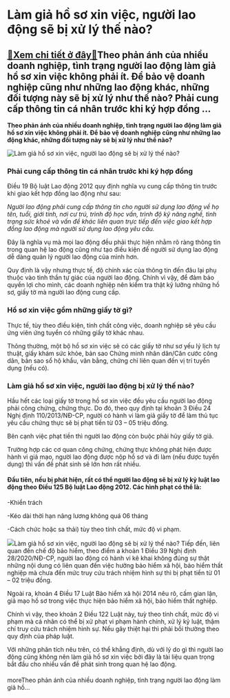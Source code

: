Làm giả hồ sơ xin việc, người lao động sẽ bị xử lý thế nào?
===========================================================

[:gift:Xem chi tiết ở đây:gift:](https://hddtvn.com/lam-gia-ho-so-xin-viec-nguoi-lao-dong-se-bi-xu-ly-the-nao/)Theo phản ánh của nhiều doanh nghiệp, tình trạng người lao động làm giả hồ sơ xin việc không phải ít. Để bảo vệ doanh nghiệp cũng như những lao động khác, những đối tượng này sẽ bị xử lý như thế nào? Phải cung cấp thông tin cá nhân trước khi ký hợp đồng …
---------------------------------------------------------------------------------------------------------------------------------------------------------------------------------------------------------------------------------------------------------------

**Theo phản ánh của nhiều doanh nghiệp, tình trạng người lao động làm giả hồ sơ xin việc không phải ít. Để bảo vệ doanh nghiệp cũng như những lao động khác, những đối tượng này sẽ bị xử lý như thế nào?**


![Làm giả hồ sơ xin việc, người lao động sẽ bị xử lý thế nào?](https://hddtvn.com/wp-content/uploads/2021/01/4684.jpg)


### **Phải cung cấp thông tin cá nhân trước khi ký hợp đồng**


Điều 19 Bộ luật Lao động 2012 quy định nghĩa vụ cung cấp thông tin trước khi giao kết hợp đồng lao động như sau:


*Người lao động phải cung cấp thông tin cho người sử dụng lao động về họ tên, tuổi, giới tính, nơi cư trú, trình độ học vấn, trình độ kỹ năng nghề, tình trạng sức khoẻ và vấn đề khác liên quan trực tiếp đến việc giao kết hợp đồng lao động mà người sử dụng lao động yêu cầu.*


Đây là nghĩa vụ mà mọi lao động đều phải thực hiện nhằm rõ ràng thông tin trong quan hệ lao động cũng như tạo điều kiện để người sử dụng lao động dễ dàng quản lý người lao động của mình hơn.


Quy định là vậy nhưng thực tế, độ chính xác của thông tin đến đâu lại phụ thuộc vào tinh thần tự giác của người lao động. Chính vì vậy, để đảm bảo quyền lợi cho mình, các doanh nghiệp nên kiểm tra thật kỹ lưỡng những hồ sơ, giấy tờ mà người lao động cung cấp.


### **Hồ sơ xin việc gồm những giấy tờ gì?**


Thực tế, tùy theo điều kiện, tính chất công việc, doanh nghiệp sẽ yêu cầu ứng viên ứng tuyển có những giấy tờ khác nhau.


Thông thường, một bộ hồ sơ xin việc sẽ có các giấy tờ như sơ yếu lý lịch tự thuật, giấy khám sức khỏe, bản sao Chứng minh nhân dân/Căn cước công dân, bản sao sổ hộ khẩu, văn bằng, chứng chỉ liên quan đến vị trí tuyển dụng (nếu có).


### **Làm giả hồ sơ xin việc, người lao động bị xử lý thế nào?**


Hầu hết các loại giấy tờ trong hồ sơ xin việc đều yêu cầu người lao động phải công chứng, chứng thực. Do đó, theo quy định tại khoản 3 Điều 24 Nghị định 110/2013/NĐ-CP, người có hành vi làm giả giấy tờ để làm thủ tục yêu cầu chứng thực sẽ bị phạt tiền từ 03 – 05 triệu đồng.


Bên cạnh việc phạt tiền thì người lao động còn buộc phải hủy giấy tờ giả.


Trường hợp các cơ quan công chứng, chứng thực không phát hiện được hành vi giả mạo, người lao động được nộp hồ sơ và đi làm (nếu được tuyển dụng) thì vấn đề phát sinh sẽ lớn hơn rất nhiều.


#### Đầu tiên, nếu bị phát hiện, rất có thể người lao động sẽ bị xử lý kỷ luật lao động theo Điều 125 Bộ luật Lao động 2012. Các hình phạt có thể là:


-Khiển trách


-Kéo dài thời hạn nâng lương không quá 06 tháng


-Cách chức hoặc sa thải) tùy theo tính chất, mức độ vi phạm.


![](https://hddtvn.com/wp-content/uploads/2021/01/13288.jpg)Làm giả hồ sơ xin việc, người lao động sẽ bị xử lý thế nào?
Tiếp đến, liên quan đến chế độ bảo hiểm, theo điểm a khoản 1 Điều 39 Nghị định 28/2020/NĐ-CP, người lao động có hành vi kê khai không đúng sự thật những nội dung có liên quan đến việc hưởng bảo hiểm xã hội, bảo hiểm thất nghiệp mà chưa đến mức truy cứu trách nhiệm hình sự thì bị phạt tiền từ 01 – 02 triệu đồng.


Ngoài ra, khoản 4 Điều 17 Luật Bảo hiểm xã hội 2014 nêu rõ, cấm gian lận, giả mạo hồ sơ trong việc thực hiện bảo hiểm xã hội, bảo hiểm thất nghiệp.


Chính vì vậy, theo khoản 2 Điều 122 Luật này, tuỳ theo tính chất, mức độ vi phạm mà cá nhân có thể bị xử phạt vi phạm hành chính, xử lý kỷ luật, thậm chí truy cứu trách nhiệm hình sự. Nếu gây thiệt hại thì phải bồi thường theo quy định của pháp luật.


Với những phân tích nêu trên, có thể khẳng định, dù với lý do gì thì người lao động cũng không nên làm giả hồ sơ xin việc bởi đây là tài liệu quan trọng bắt đầu cho nhiều vấn đề phát sinh trong quan hệ lao động.


#### 


moreTheo phản ánh của nhiều doanh nghiệp, tình trạng người lao động làm giả hồ…


